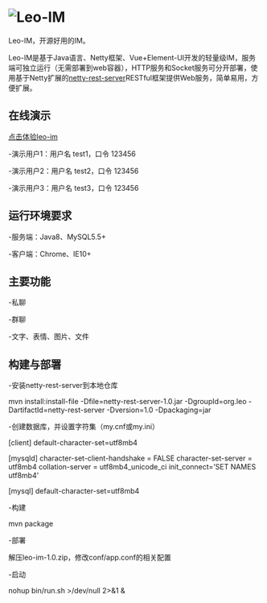 # ![Leo-IM](https://raw.githubusercontent.com/wiki/lining90567/leo-im-server/leo-im.png)

Leo-IM，开源好用的IM。

Leo-IM是基于Java语言、Netty框架、Vue+Element-UI开发的轻量级IM，服务端可独立运行（无需部署到web容器），HTTP服务和Socket服务可分开部署，使用基于Netty扩展的[netty-rest-server](https://github.com/lining90567/netty-rest-server)RESTful框架提供Web服务，简单易用，方便扩展。

## 在线演示

[点击体验leo-im](http://123.207.147.138:8000)

-演示用户1：用户名 test1，口令 123456

-演示用户2：用户名 test2，口令 123456

-演示用户3：用户名 test3，口令 123456

## 运行环境要求

-服务端：Java8、MySQL5.5+

-客户端：Chrome、IE10+

## 主要功能

-私聊

-群聊

-文字、表情、图片、文件

## 构建与部署

-安装netty-rest-server到本地仓库

mvn install:install-file -Dfile=netty-rest-server-1.0.jar -DgroupId=org.leo -DartifactId=netty-rest-server -Dversion=1.0 -Dpackaging=jar

-创建数据库，并设置字符集（my.cnf或my.ini）

[client]
default-character-set=utf8mb4

[mysqld]
character-set-client-handshake = FALSE
character-set-server = utf8mb4
collation-server = utf8mb4_unicode_ci
init_connect=’SET NAMES utf8mb4'

[mysql]
default-character-set=utf8mb4

-构建

mvn package

-部署

解压leo-im-1.0.zip，修改conf/app.conf的相关配置

-启动

nohup bin/run.sh >/dev/null 2>&1 &


